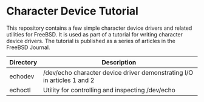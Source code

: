 Character Device Tutorial
=========================

This repository contains a few simple character device drivers and
related utilities for FreeBSD.
It is used as part of a tutorial for writing character device drivers.
The tutorial is published as a series of articles in the FreeBSD
Journal.

Directory | Description
--- | ---
echodev | /dev/echo character device driver demonstrating I/O in articles 1 and 2
echoctl | Utility for controlling and inspecting /dev/echo
